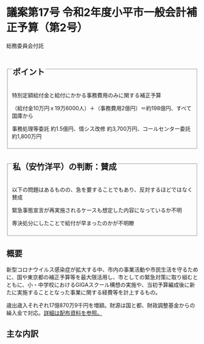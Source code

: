 # 議案第17号 令和2年度小平市一般会計補正予算（第2号）

<i class="fa fa-gavel" aria-hidden="true"></i> 総務委員会付託

<fieldset class="point">
  <legend>
    <h2 class="point"> ポイント </h2>
  </legend>
  <p class="point"><i class="fa fa-check" aria-hidden="true"></i> 特別定額給付金と給付にかかる事務費用のみに関する補正予算</p>
  <p class="point"><i class="fa fa-check" aria-hidden="true"></i> （給付金10万円ｘ19万6000人）＋（事務費用2億円）＝約198億円、すべて国庫から</p>
  <p class="point"><i class="fa fa-check" aria-hidden="true"></i> 事務処理等委託 約1.5億円、情シス改修 約3,700万円、コールセンター委託 約1,800万円</p>
</fieldset>

<fieldset class="sanpi">
  <legend>
    <h2 class="sanpi"> <i class="fa fa-circle-o" aria-hidden="true"></i> 私（安竹洋平）の判断：賛成 </h2>
  </legend>
  <p class="sanpi"><i class="fa fa-circle-o" aria-hidden="true"></i> 以下の問題はあるものの、急を要することでもあり、反対するほどではなく賛成</p>
  <p class="sanpi"><i class="fa fa-exclamation-triangle" aria-hidden="true"></i> 緊急事態宣言が再実施されるケースも想定した内容になっているか不明</p>
  <p class="sanpi"><i class="fa fa-exclamation-triangle" aria-hidden="true"></i> 専決処分にしたことで給付が早まったのかが不明瞭</p>
</fieldset>

## 概要
新型コロナウイルス感染症が拡大する中、市内の事業活動や市民生活を守るために、国や東京都の補正予算等を最大限活用し、市としての緊急対策に取り組むとともに、小・中学校におけるGIGAスクール構想の実施や、当初予算編成後に新たに実施することとなった事業に関する経費等を計上するもの。

歳出歳入それぞれ17億870万9千円を増額。財源は国と都、財政調整基金からの繰入金で対応。[詳細は配布資料を参照。](20200519_令和2年5月小平市議会臨時会資料.pdf)

## 主な内訳

<div id="sainyu" style="width:100%;height: 350px;"></div>
<script type="text/javascript">
  google.charts.load('current', {'packages':['corechart']});
  google.charts.setOnLoadCallback(drawChart);
  function drawChart() {
    var data = google.visualization.arrayToDataTable([
      ['項目', '金額（千円）', { role: 'annotation' }],
      ['国庫負担金', 39784, 39784],
      ['国庫補助金', 1025547, 1025547],
      ['都補助金', 507098, 507098],
      ['基金繰入金', 90000, 90000],
      ['雑入', 46280, 46280]
    ]);
    var options = {
      fontName: "UD デジタル 教科書体 N-R",
      legend: {
        position: 'in',
        alignment: 'end',
        maxLines: 3,
        textStyle: {
          fontSize: 16
        }
      },
      title: '歳入予算補正額',
      titleTextStyle: {
          fontSize: 18
      },
      pieSliceText: "value",
      chartArea:{top:30,height:'75%'}
    };
    var chart = new google.visualization.ColumnChart(document.getElementById('sainyu'));
    chart.draw(data, options);
  }
</script>


<div id="saisyutu1" style="width:100%;height: 600px;"></div>
<script type="text/javascript">
  google.charts.load('current', {'packages':['corechart']});
  google.charts.setOnLoadCallback(drawChart);
  function drawChart() {
    var data = google.visualization.arrayToDataTable([
      ['項目', '国庫支出金', '都支出金', 'その他', '一般財源', 'total', { role: 'annotation' }],
      ['小平市中小企業等支援給付金', 306177, 157571, 0, 36252, 0, 500000],
      ['小学生用タブレット', 300000, 200000, 0, 0, 0, 500000],
      ['子育て世帯への臨時特別給付金', 227459, 0, 0, -2899, 0, 224560],
      ['中学生用タブレット', 120000, 80000, 0, 0, 0, 200000],
      ['住居確保給付金等', 39784, 0, 0, 13262, 0, 53046],
      ['小学校給食費補償金', 0, 0, 35795,　9836, 0, 45631],
      ['介護事業所業務継続支援', 40000, 0, 0, 0, 0, 40000],
      ['育児パッケージ', 0, 23030, 0, 0, 0, 23030],
      ['家庭学習用モバイルルーター等', 0, 19000, 0, 500, 0, 19500],
      ['ルネ小平運営事業', 0, 0, 0, 19385, 0, 19385],
      ['情報システム管理・運営', 19328, 0, 0, 0, 0, 19328],
      ['都市農地保全支援', 0, 16060, 0, 3212, 0, 19272],
      ['中学校給食費補償金', 0, 0, 10185, 678, 0, 10863],
    ]);
    var options = {
      fontName: "UD デジタル 教科書体 N-R",
      legend: {
        position: 'in',
        alignment: 'end',
        textStyle: {
          fontSize: 13
        }
      },
      title: '歳出予算補正額（金額順・千円）',
      titleTextStyle: {
          fontSize: 18
      },
      pieSliceText: "value",
      chartArea:{top:30,height:'75%'},
      isStacked: true,
      hAxis: {
        slantedTextAngle: 60,
        maxTextLines: 3,
        textStyle: {
          fontSize: 11
        }
      },
      annotations: {
        textStyle: {fontSize: 10 },
      },
      series: {
        4: {
            annotations: {
              textStyle: {color: 'black' },
            },
            color: "white",
            visibleInLegend: false
        }
      },
      vAxis: {
        viewWindow: {
          min: -3000,
          max: 550000
        }
      }
    };
    var chart = new google.visualization.ColumnChart(document.getElementById('saisyutu1'));
    chart.draw(data, options);
  }
</script>
